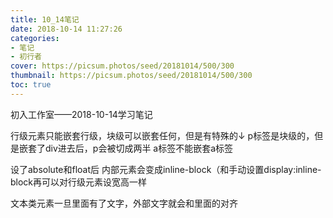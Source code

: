 ```yaml
---
title: 10_14笔记
date: 2018-10-14 11:27:26
categories: 
- 笔记
- 初行者
cover: https://picsum.photos/seed/20181014/500/300
thumbnail: https://picsum.photos/seed/20181014/500/300
toc: true
---
```

初入工作室——2018-10-14学习笔记
<!-- more -->
行级元素只能嵌套行级，块级可以嵌套任何，但是有特殊的↓
p标签是块级的，但是嵌套了div进去后，p会被切成两半
a标签不能嵌套a标签

设了absolute和float后 内部元素会变成inline-block（和手动设置display:inline-block再可以对行级元素设宽高一样

文本类元素一旦里面有了文字，外部文字就会和里面的对齐


